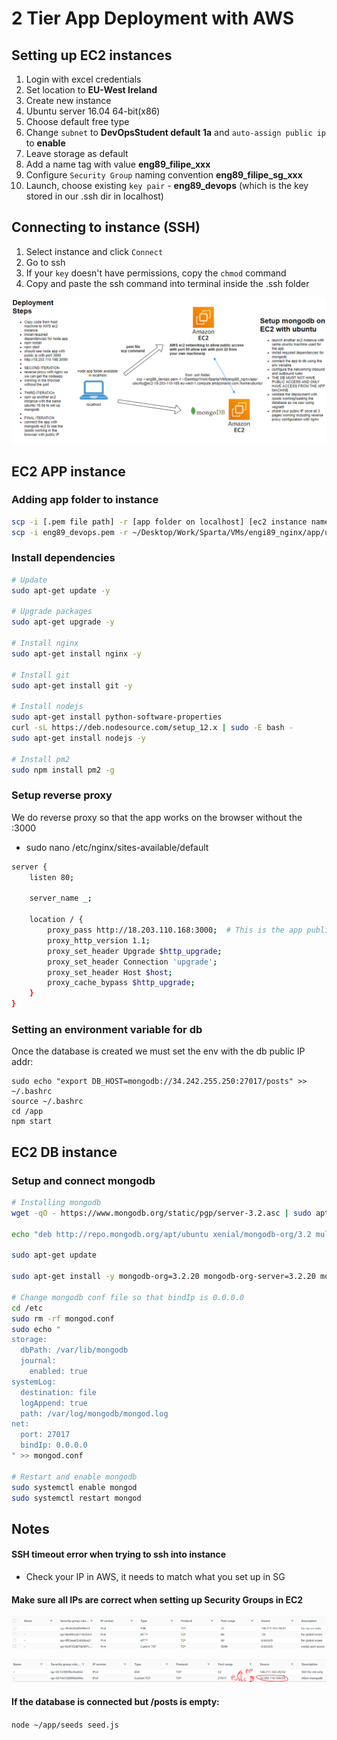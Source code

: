 # 2 Tier App Deployment with AWS

## Setting up EC2 instances

1. Login with excel credentials
2. Set location to **EU-West Ireland**
3. Create new instance
4. Ubuntu server 16.04 64-bit(x86)
5. Choose default free type
6. Change `subnet` to **DevOpsStudent default 1a** and `auto-assign public ip` to **enable**
7. Leave storage as default
8. Add a name tag with value **eng89_filipe_xxx**
9. Configure `Security Group` naming convention **eng89_filipe_sg_xxx**
10. Launch, choose existing `key pair` - **eng89_devops** (which is the key stored in our .ssh dir in localhost)

## Connecting to instance (SSH)

1. Select instance and click `Connect`
2. Go to ssh
3. If your `key` doesn't have permissions, copy the `chmod` command
4. Copy and paste the ssh command into terminal inside the .ssh folder


<p align:center>
<img src=aws_diagram.PNG>
</p>


## EC2 APP instance

### Adding app folder to instance

```sh
scp -i [.pem file path] -r [app folder on localhost] [ec2 instance name]:[desired dir]
scp -i eng89_devops.pem -r ~/Desktop/Work/Sparta/VMs/engi89_nginx/app/ubuntu@ec2-18-203-110-168.eu-west-1.compute.amazonaws.com:/home/ubuntu/
```

### Install dependencies
```bash
# Update
sudo apt-get update -y

# Upgrade packages
sudo apt-get upgrade -y

# Install nginx
sudo apt-get install nginx -y

# Install git
sudo apt-get install git -y

# Install nodejs
sudo apt-get install python-software-properties
curl -sL https://deb.nodesource.com/setup_12.x | sudo -E bash -
sudo apt-get install nodejs -y

# Install pm2
sudo npm install pm2 -g
```

### Setup reverse proxy

We do reverse proxy so that the app works on the browser without the :3000

- sudo nano /etc/nginx/sites-available/default

```bash
server {
    listen 80;

    server_name _;

    location / {
        proxy_pass http://18.203.110.168:3000;  # This is the app public IP addr
        proxy_http_version 1.1;
        proxy_set_header Upgrade $http_upgrade;
        proxy_set_header Connection 'upgrade';
        proxy_set_header Host $host;
        proxy_cache_bypass $http_upgrade;
    }
}
```

### Setting an environment variable for db

Once the database is created we must set the env with the db public IP addr:
```
sudo echo "export DB_HOST=mongodb://34.242.255.250:27017/posts" >> ~/.bashrc
source ~/.bashrc
cd /app 
npm start
```

## EC2 DB instance

### Setup and connect mongodb
```bash
# Installing mongodb
wget -qO - https://www.mongodb.org/static/pgp/server-3.2.asc | sudo apt-key add -

echo "deb http://repo.mongodb.org/apt/ubuntu xenial/mongodb-org/3.2 multiverse" | sudo tee /etc/apt/sources.list.d/mongodb-org-3.2.list

sudo apt-get update

sudo apt-get install -y mongodb-org=3.2.20 mongodb-org-server=3.2.20 mongodb-org-shell=3.2.20 mongodb-org-mongos=3.2.20 mongodb-org-tools=3.2.20

# Change mongodb conf file so that bindIp is 0.0.0.0
cd /etc
sudo rm -rf mongod.conf
sudo echo "
storage:
  dbPath: /var/lib/mongodb
  journal:
    enabled: true
systemLog:
  destination: file
  logAppend: true
  path: /var/log/mongodb/mongod.log
net:
  port: 27017
  bindIp: 0.0.0.0
" >> mongod.conf

# Restart and enable mongodb
sudo systemctl enable mongod
sudo systemctl restart mongod
```

## Notes

#### SSH timeout error when trying to ssh into instance

- Check your IP in AWS, it needs to match what you set up in SG

#### Make sure all IPs are correct when setting up Security Groups in EC2

<p align:center>
<img src=app_sg.png>
</p>
<p align:center>
<img src=db_sg.png>
</p>

#### If the database is connected but /posts is empty:

`node ~/app/seeds seed.js`